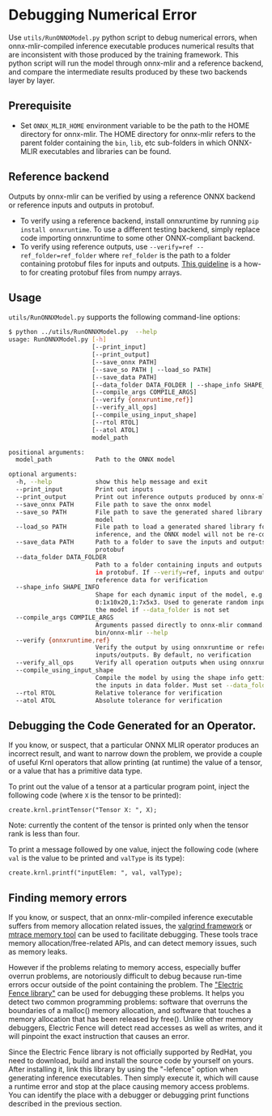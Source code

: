 <!--- SPDX-License-Identifier: Apache-2.0 -->

# Debugging Numerical Error

Use `utils/RunONNXModel.py` python script to debug numerical errors, when
onnx-mlir-compiled inference executable produces numerical results that are
inconsistent with those produced by the training framework. This python script
will run the model through onnx-mlir and a reference backend, and compare the
intermediate results produced by these two backends layer by layer.

## Prerequisite
- Set `ONNX_MLIR_HOME` environment variable to be the path to the HOME
  directory for onnx-mlir. The HOME directory for onnx-mlir refers to the
  parent folder containing the `bin`, `lib`, etc sub-folders in which ONNX-MLIR
  executables and libraries can be found.

## Reference backend
Outputs by onnx-mlir can be verified by using a reference ONNX backend or
reference inputs and outputs in protobuf.
- To verify using a reference backend, install onnxruntime by running `pip
  install onnxruntime`. To use a different testing backend, simply replace code
  importing onnxruntime to some other ONNX-compliant backend.
- To verify using reference outputs, use `--verify=ref --ref_folder=ref_folder`
  where `ref_folder` is the path to a folder containing protobuf files for
  inputs and outputs. [This
  guideline](https://github.com/onnx/onnx/blob/main/docs/PythonAPIOverview.md#manipulating-tensorproto-and-numpy-array)
  is a how-to for creating protobuf files from numpy arrays.

## Usage

`utils/RunONNXModel.py` supports the following command-line options:

```bash
$ python ../utils/RunONNXModel.py  --help
usage: RunONNXModel.py [-h]
                       [--print_input]
                       [--print_output]
                       [--save_onnx PATH]
                       [--save_so PATH | --load_so PATH]
                       [--save_data PATH]
                       [--data_folder DATA_FOLDER | --shape_info SHAPE_INFO]
                       [--compile_args COMPILE_ARGS]
                       [--verify {onnxruntime,ref}]
                       [--verify_all_ops]
                       [--compile_using_input_shape]
                       [--rtol RTOL]
                       [--atol ATOL]
                       model_path

positional arguments:
  model_path            Path to the ONNX model

optional arguments:
  -h, --help            show this help message and exit
  --print_input         Print out inputs
  --print_output        Print out inference outputs produced by onnx-mlir
  --save_onnx PATH      File path to save the onnx model
  --save_so PATH        File path to save the generated shared library of the
                        model
  --load_so PATH        File path to load a generated shared library for
                        inference, and the ONNX model will not be re-compiled
  --save_data PATH      Path to a folder to save the inputs and outputs in
                        protobuf
  --data_folder DATA_FOLDER
                        Path to a folder containing inputs and outputs stored
                        in protobuf. If --verify=ref, inputs and outputs are
                        reference data for verification
  --shape_info SHAPE_INFO
                        Shape for each dynamic input of the model, e.g.
                        0:1x10x20,1:7x5x3. Used to generate random inputs for
                        the model if --data_folder is not set
  --compile_args COMPILE_ARGS
                        Arguments passed directly to onnx-mlir command. See
                        bin/onnx-mlir --help
  --verify {onnxruntime,ref}
                        Verify the output by using onnxruntime or reference
                        inputs/outputs. By default, no verification
  --verify_all_ops      Verify all operation outputs when using onnxruntime.
  --compile_using_input_shape
                        Compile the model by using the shape info getting from
                        the inputs in data folder. Must set --data_folder
  --rtol RTOL           Relative tolerance for verification
  --atol ATOL           Absolute tolerance for verification
```

## Debugging the Code Generated for an Operator.

If you know, or suspect, that a particular ONNX MLIR operator produces an incorrect result, and want to narrow down the problem, we provide a couple of useful Krnl operators that allow printing (at runtime) the value of a tensor, or a value that has a primitive data type. 

To print out the value of a tensor at a particular program point, inject the following code (where `X` is the tensor to be printed):

```code
create.krnl.printTensor("Tensor X: ", X);
```

Note: currently the content of the tensor is printed only when the tensor rank is less than four.

To print a message followed by one value, inject the following code (where `val` is the value to be printed and `valType` is its type):

```code
create.krnl.printf("inputElem: ", val, valType);
```

## Finding memory errors

If you know, or suspect, that an onnx-mlir-compiled inference executable
suffers from memory allocation related issues, the
[valgrind framework](https://valgrind.org/) or
[mtrace memory tool](https://github.com/sstefani/mtrace) can be used to facilitate debugging.
These tools trace memory
allocation/free-related APIs, and can detect memory issues, such as memory leaks.

However if the problems relating to memory access, especially buffer overrun problems, are notoriously difficult to debug because run-time errors occur outside of the point containing the problem. 
The ["Electric Fence library"](https://github.com/CheggEng/electric-fence) can be
used for debugging these problems. It helps you detect two common programming problems: software that overruns the boundaries of a malloc() memory allocation, and
software that touches a memory allocation
that has been released by free(). Unlike other memory debuggers, Electric
Fence will detect read accesses as well as writes, and it will pinpoint the
exact instruction that causes an error.

Since the Electric Fence library is not officially supported by RedHat, you
need to download, build and install the source code by yourself on yours.
After installing it, link this library by using the "-lefence" option when
generating inference executables. Then simply execute it, which will
cause a runtime error and stop at the place causing memory access problems. You can
identify the place with a debugger or debugging print functions
described in the previous section.
